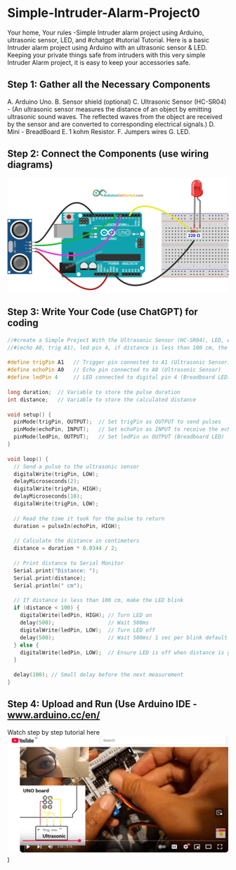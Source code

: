 # Simple-Intruder-Alarm-Project0
Your home, Your rules -Simple Intruder alarm project using Arduino, ultrasonic sensor, LED, and #chatgpt #tutorial  Tutorial. Here is a basic Intruder alarm project using Arduino with an ultrasonic sensor & LED. Keeping your private things safe from intruders with this very simple Intruder Alarm project, it is easy to keep your accessories safe.

## Step 1: Gather all the Necessary Components
A. Arduino Uno.
B. Sensor shield (optional)
C. Ultrasonic Sensor (HC-SR04) - (An ultrasonic sensor measures the distance of an object by emitting ultrasonic sound waves. The reflected waves from the object are received by the sensor and are converted to corresponding electrical signals.)
D. Mini - BreadBoard
E. 1 kohm Resistor.
F. Jumpers wires
G. LED.

## Step 2: Connect the Components (use wiring diagrams)
![Wiring Diagram](arduino-ultrasonic-sensor-led-scemantics.jpg)

## Step 3: Write Your Code (use ChatGPT) for coding
``` C++
//#create a Simple Project With the Ultrasonic Sensor (HC-SR04), LED, Arduino(ChatGPT prompt
//#(echo A0, trig A1), led pin 4, if distance is less than 100 cm, the led blinks 1 sec per blink, if distance is more than 100cm the led on breadboard shuts off

#define trigPin A1   // Trigger pin connected to A1 (Ultrasonic Sensor)
#define echoPin A0   // Echo pin connected to A0 (Ultrasonic Sensor)
#define ledPin 4     // LED connected to digital pin 4 (Breadboard LED)

long duration;  // Variable to store the pulse duration
int distance;   // Variable to store the calculated distance

void setup() {
  pinMode(trigPin, OUTPUT);  // Set trigPin as OUTPUT to send pulses
  pinMode(echoPin, INPUT);   // Set echoPin as INPUT to receive the echo
  pinMode(ledPin, OUTPUT);   // Set ledPin as OUTPUT (Breadboard LED)
}

void loop() {
  // Send a pulse to the ultrasonic sensor
  digitalWrite(trigPin, LOW);
  delayMicroseconds(2);
  digitalWrite(trigPin, HIGH);
  delayMicroseconds(10);
  digitalWrite(trigPin, LOW);

  // Read the time it took for the pulse to return
  duration = pulseIn(echoPin, HIGH);

  // Calculate the distance in centimeters
  distance = duration * 0.0344 / 2;

  // Print distance to Serial Monitor
  Serial.print("Distance: ");
  Serial.print(distance);
  Serial.println(" cm");

  // If distance is less than 100 cm, make the LED blink
  if (distance < 100) {
    digitalWrite(ledPin, HIGH); // Turn LED on
    delay(500);                 // Wait 500ms
    digitalWrite(ledPin, LOW);  // Turn LED off
    delay(500);                 // Wait 500ms/ 1 sec per blink default
  } else {
    digitalWrite(ledPin, LOW);  // Ensure LED is off when distance is greater
  }

  delay(100); // Small delay before the next measurement
}
```

## Step 4: Upload and Run (Use Arduino IDE - www.arduino.cc/en/
Watch step by step tutorial here [![Click to Watch the video](naw_digital-youtube.png)]([https://youtu.be/Kb91wtKb6SM))




